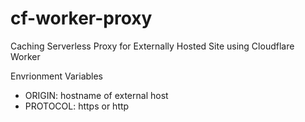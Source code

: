 # cf-worker-proxy
Caching Serverless Proxy for Externally Hosted Site using Cloudflare Worker

Envrionment Variables
- ORIGIN: hostname of external host
- PROTOCOL: https or http
